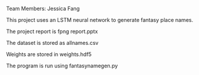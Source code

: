 Team Members: Jessica Fang

This project uses an LSTM neural network to generate fantasy place names.

The project report is fpng report.pptx

The dataset is stored as allnames.csv

Weights are stored in weights.hdf5

The program is run using fantasynamegen.py
